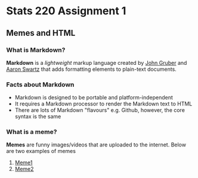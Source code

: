 # Stats 220 Assignment 1
## Memes and HTML
### What is Markdown?
**Markdown** is a *lightweight* markup language created by [John Gruber](https://en.wikipedia.org/wiki/John_Gruber) and [Aaron Swartz](https://en.wikipedia.org/wiki/Aaron_Swartz) that adds formatting elements to plain-text documents.
### Facts about Markdown
* Markdown is designed to be portable and platform-independent
* It requires a Markdown processor to render the Markdown text to HTML
* There are lots of Markdown "flavours" e.g. Github, however, the core syntax is the same
### What is a meme?
**Memes** are funny images/videos that are uploaded to the internet.
Below are two examples of memes
1. [Meme1](https://i.pinimg.com/236x/d9/42/66/d94266793cf8cb2220810979e0ae926f.jpg)
2. [Meme2](https://i.redd.it/nji5udm38s881.jpg)
